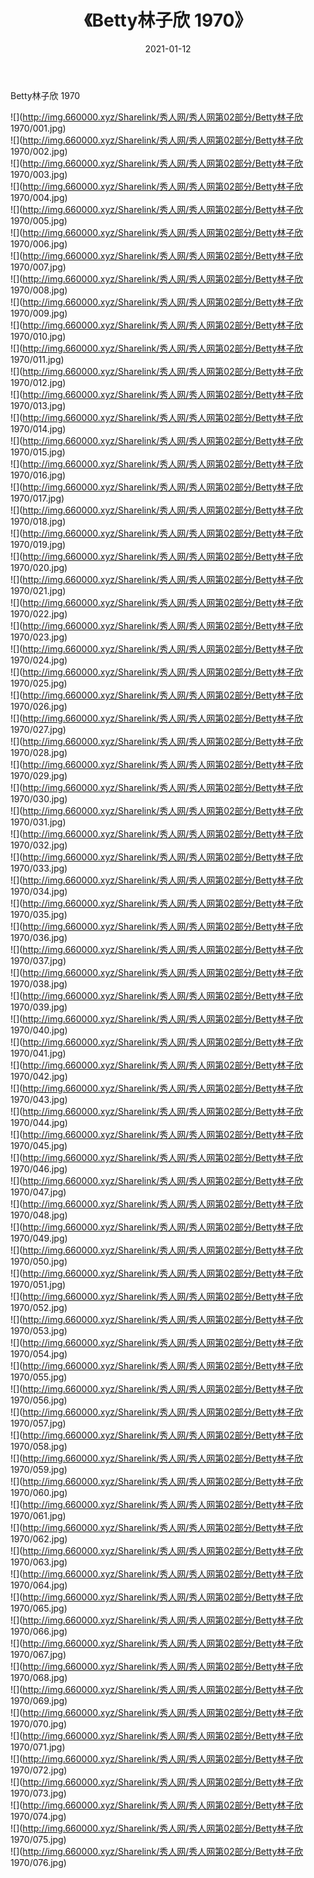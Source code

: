 ﻿---
layout: post
title:  《Betty林子欣 1970》
date:   2021-01-12
img: http://img.660000.xyz/Sharelink/秀人网/秀人网第02部分/Betty林子欣 1970/000.jpg
categories: [美女, 清纯, 唯美]
---

Betty林子欣 1970

  ![](http://img.660000.xyz/Sharelink/秀人网/秀人网第02部分/Betty林子欣 1970/001.jpg) <br> ![](http://img.660000.xyz/Sharelink/秀人网/秀人网第02部分/Betty林子欣 1970/002.jpg) <br> ![](http://img.660000.xyz/Sharelink/秀人网/秀人网第02部分/Betty林子欣 1970/003.jpg) <br> ![](http://img.660000.xyz/Sharelink/秀人网/秀人网第02部分/Betty林子欣 1970/004.jpg) <br> ![](http://img.660000.xyz/Sharelink/秀人网/秀人网第02部分/Betty林子欣 1970/005.jpg) <br> ![](http://img.660000.xyz/Sharelink/秀人网/秀人网第02部分/Betty林子欣 1970/006.jpg) <br> ![](http://img.660000.xyz/Sharelink/秀人网/秀人网第02部分/Betty林子欣 1970/007.jpg) <br> ![](http://img.660000.xyz/Sharelink/秀人网/秀人网第02部分/Betty林子欣 1970/008.jpg) <br> ![](http://img.660000.xyz/Sharelink/秀人网/秀人网第02部分/Betty林子欣 1970/009.jpg) <br> ![](http://img.660000.xyz/Sharelink/秀人网/秀人网第02部分/Betty林子欣 1970/010.jpg) <br> ![](http://img.660000.xyz/Sharelink/秀人网/秀人网第02部分/Betty林子欣 1970/011.jpg) <br> ![](http://img.660000.xyz/Sharelink/秀人网/秀人网第02部分/Betty林子欣 1970/012.jpg) <br> ![](http://img.660000.xyz/Sharelink/秀人网/秀人网第02部分/Betty林子欣 1970/013.jpg) <br> ![](http://img.660000.xyz/Sharelink/秀人网/秀人网第02部分/Betty林子欣 1970/014.jpg) <br> ![](http://img.660000.xyz/Sharelink/秀人网/秀人网第02部分/Betty林子欣 1970/015.jpg) <br> ![](http://img.660000.xyz/Sharelink/秀人网/秀人网第02部分/Betty林子欣 1970/016.jpg) <br> ![](http://img.660000.xyz/Sharelink/秀人网/秀人网第02部分/Betty林子欣 1970/017.jpg) <br> ![](http://img.660000.xyz/Sharelink/秀人网/秀人网第02部分/Betty林子欣 1970/018.jpg) <br> ![](http://img.660000.xyz/Sharelink/秀人网/秀人网第02部分/Betty林子欣 1970/019.jpg) <br> ![](http://img.660000.xyz/Sharelink/秀人网/秀人网第02部分/Betty林子欣 1970/020.jpg) <br> ![](http://img.660000.xyz/Sharelink/秀人网/秀人网第02部分/Betty林子欣 1970/021.jpg) <br> ![](http://img.660000.xyz/Sharelink/秀人网/秀人网第02部分/Betty林子欣 1970/022.jpg) <br> ![](http://img.660000.xyz/Sharelink/秀人网/秀人网第02部分/Betty林子欣 1970/023.jpg) <br> ![](http://img.660000.xyz/Sharelink/秀人网/秀人网第02部分/Betty林子欣 1970/024.jpg) <br> ![](http://img.660000.xyz/Sharelink/秀人网/秀人网第02部分/Betty林子欣 1970/025.jpg) <br> ![](http://img.660000.xyz/Sharelink/秀人网/秀人网第02部分/Betty林子欣 1970/026.jpg) <br> ![](http://img.660000.xyz/Sharelink/秀人网/秀人网第02部分/Betty林子欣 1970/027.jpg) <br> ![](http://img.660000.xyz/Sharelink/秀人网/秀人网第02部分/Betty林子欣 1970/028.jpg) <br> ![](http://img.660000.xyz/Sharelink/秀人网/秀人网第02部分/Betty林子欣 1970/029.jpg) <br> ![](http://img.660000.xyz/Sharelink/秀人网/秀人网第02部分/Betty林子欣 1970/030.jpg) <br> ![](http://img.660000.xyz/Sharelink/秀人网/秀人网第02部分/Betty林子欣 1970/031.jpg) <br> ![](http://img.660000.xyz/Sharelink/秀人网/秀人网第02部分/Betty林子欣 1970/032.jpg) <br> ![](http://img.660000.xyz/Sharelink/秀人网/秀人网第02部分/Betty林子欣 1970/033.jpg) <br> ![](http://img.660000.xyz/Sharelink/秀人网/秀人网第02部分/Betty林子欣 1970/034.jpg) <br> ![](http://img.660000.xyz/Sharelink/秀人网/秀人网第02部分/Betty林子欣 1970/035.jpg) <br> ![](http://img.660000.xyz/Sharelink/秀人网/秀人网第02部分/Betty林子欣 1970/036.jpg) <br> ![](http://img.660000.xyz/Sharelink/秀人网/秀人网第02部分/Betty林子欣 1970/037.jpg) <br> ![](http://img.660000.xyz/Sharelink/秀人网/秀人网第02部分/Betty林子欣 1970/038.jpg) <br> ![](http://img.660000.xyz/Sharelink/秀人网/秀人网第02部分/Betty林子欣 1970/039.jpg) <br> ![](http://img.660000.xyz/Sharelink/秀人网/秀人网第02部分/Betty林子欣 1970/040.jpg) <br> ![](http://img.660000.xyz/Sharelink/秀人网/秀人网第02部分/Betty林子欣 1970/041.jpg) <br> ![](http://img.660000.xyz/Sharelink/秀人网/秀人网第02部分/Betty林子欣 1970/042.jpg) <br> ![](http://img.660000.xyz/Sharelink/秀人网/秀人网第02部分/Betty林子欣 1970/043.jpg) <br> ![](http://img.660000.xyz/Sharelink/秀人网/秀人网第02部分/Betty林子欣 1970/044.jpg) <br> ![](http://img.660000.xyz/Sharelink/秀人网/秀人网第02部分/Betty林子欣 1970/045.jpg) <br> ![](http://img.660000.xyz/Sharelink/秀人网/秀人网第02部分/Betty林子欣 1970/046.jpg) <br> ![](http://img.660000.xyz/Sharelink/秀人网/秀人网第02部分/Betty林子欣 1970/047.jpg) <br> ![](http://img.660000.xyz/Sharelink/秀人网/秀人网第02部分/Betty林子欣 1970/048.jpg) <br> ![](http://img.660000.xyz/Sharelink/秀人网/秀人网第02部分/Betty林子欣 1970/049.jpg) <br> ![](http://img.660000.xyz/Sharelink/秀人网/秀人网第02部分/Betty林子欣 1970/050.jpg) <br> ![](http://img.660000.xyz/Sharelink/秀人网/秀人网第02部分/Betty林子欣 1970/051.jpg) <br> ![](http://img.660000.xyz/Sharelink/秀人网/秀人网第02部分/Betty林子欣 1970/052.jpg) <br> ![](http://img.660000.xyz/Sharelink/秀人网/秀人网第02部分/Betty林子欣 1970/053.jpg) <br> ![](http://img.660000.xyz/Sharelink/秀人网/秀人网第02部分/Betty林子欣 1970/054.jpg) <br> ![](http://img.660000.xyz/Sharelink/秀人网/秀人网第02部分/Betty林子欣 1970/055.jpg) <br> ![](http://img.660000.xyz/Sharelink/秀人网/秀人网第02部分/Betty林子欣 1970/056.jpg) <br> ![](http://img.660000.xyz/Sharelink/秀人网/秀人网第02部分/Betty林子欣 1970/057.jpg) <br> ![](http://img.660000.xyz/Sharelink/秀人网/秀人网第02部分/Betty林子欣 1970/058.jpg) <br> ![](http://img.660000.xyz/Sharelink/秀人网/秀人网第02部分/Betty林子欣 1970/059.jpg) <br> ![](http://img.660000.xyz/Sharelink/秀人网/秀人网第02部分/Betty林子欣 1970/060.jpg) <br> ![](http://img.660000.xyz/Sharelink/秀人网/秀人网第02部分/Betty林子欣 1970/061.jpg) <br> ![](http://img.660000.xyz/Sharelink/秀人网/秀人网第02部分/Betty林子欣 1970/062.jpg) <br> ![](http://img.660000.xyz/Sharelink/秀人网/秀人网第02部分/Betty林子欣 1970/063.jpg) <br> ![](http://img.660000.xyz/Sharelink/秀人网/秀人网第02部分/Betty林子欣 1970/064.jpg) <br> ![](http://img.660000.xyz/Sharelink/秀人网/秀人网第02部分/Betty林子欣 1970/065.jpg) <br> ![](http://img.660000.xyz/Sharelink/秀人网/秀人网第02部分/Betty林子欣 1970/066.jpg) <br> ![](http://img.660000.xyz/Sharelink/秀人网/秀人网第02部分/Betty林子欣 1970/067.jpg) <br> ![](http://img.660000.xyz/Sharelink/秀人网/秀人网第02部分/Betty林子欣 1970/068.jpg) <br> ![](http://img.660000.xyz/Sharelink/秀人网/秀人网第02部分/Betty林子欣 1970/069.jpg) <br> ![](http://img.660000.xyz/Sharelink/秀人网/秀人网第02部分/Betty林子欣 1970/070.jpg) <br> ![](http://img.660000.xyz/Sharelink/秀人网/秀人网第02部分/Betty林子欣 1970/071.jpg) <br> ![](http://img.660000.xyz/Sharelink/秀人网/秀人网第02部分/Betty林子欣 1970/072.jpg) <br> ![](http://img.660000.xyz/Sharelink/秀人网/秀人网第02部分/Betty林子欣 1970/073.jpg) <br> ![](http://img.660000.xyz/Sharelink/秀人网/秀人网第02部分/Betty林子欣 1970/074.jpg) <br> ![](http://img.660000.xyz/Sharelink/秀人网/秀人网第02部分/Betty林子欣 1970/075.jpg) <br> ![](http://img.660000.xyz/Sharelink/秀人网/秀人网第02部分/Betty林子欣 1970/076.jpg) <br>